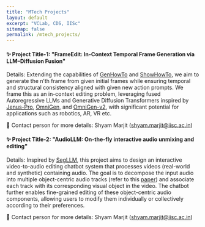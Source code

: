 ```yaml
---
title: "MTech Projects"
layout: default
excerpt: "VCLab, CDS, IISc"
sitemap: false
permalink: /mtech_projects/
---
```



#### ✨ Project Title-1: "FrameEdit: In-Context Temporal Frame Generation via LLM–Diffusion Fusion"
Details: Extending the capabilities of [GenHowTo](https://arxiv.org/abs/2312.07322) and [ShowHowTo](https://arxiv.org/abs/2412.01987), we aim to generate the n’th frame from given initial frames while ensuring temporal and structural consistency aligned with given new action prompts. We frame this as an in-context editing problem, leveraging fused Autoregressive LLMs and Generative Diffusion Transformers inspired by [Jenus-Pro](https://arxiv.org/abs/2501.17811), [OmniGen](https://arxiv.org/abs/2409.11340), and [OmniGen-v2](https://arxiv.org/abs/2506.18871), with significant potential for applications such as robotics, AR, VR etc.


🔗 Contact person for more details: Shyam Marjit (shyam.marjit@iisc.ac.in)



#### ✨ Project Title-2: "AudioLLM: On-the-fly interactive audio unmixing and editing"
Details: Inspired by [SegLLM](https://berkeley-hipie.github.io/segllm.github.io/), this project aims to design an interactive video-to-audio editing chatbot system that processes videos (real-world and synthetic) containing audio. The goal is to decompose the input audio into multiple object-centric audio tracks (refer to this [paper](https://arxiv.org/abs/2506.20995)) and associate each track with its corresponding visual object in the video. The chatbot further enables fine-grained editing of these object-centric audio components, allowing users to modify them individually or collectively according to their preferences.


🔗 Contact person for more details: Shyam Marjit (shyam.marjit@iisc.ac.in)
